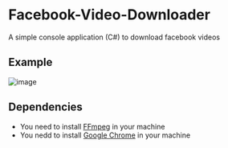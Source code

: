# Facebook-Video-Downloader
A simple console application (C#) to download facebook videos

## Example
![image](https://user-images.githubusercontent.com/51132386/145489695-bc408d1e-c0ed-477d-b848-5c16486983ad.png)

## Dependencies
- You need to install [FFmpeg](http://www.ffmpeg.org/) in your machine
- You nedd to install [Google Chrome](https://www.google.com/chrome/?brand=BNSD&gclid=CjwKCAiA78aNBhAlEiwA7B76p-qshHbVnodnOk47CxVxm2APG9qLVNdTBvG23U0ZB28UbnM_mZvL6hoC5ZAQAvD_BwE&gclsrc=aw.ds) in your machine
